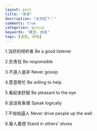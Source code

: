```yaml
---
layout: post
title: "读读"
description: "太对症了！"
comments: true
categories: gossip
keywords: "箴言，自省"
tags: [语录, 得电]
---
```

1.当好的倾听者 Be a good listener

 
2.负责任 Be responsible

 
3.不道人是非 Never gossip

 
4.愿意帮忙 Be willing to help

 
5.看起来舒服 Be pleasant to the eye


6.说话有条理 Speak logically

 
7.不咄咄逼人 Never drive people up the wall
 
8.替人着想 Stand in others' shoes
    
